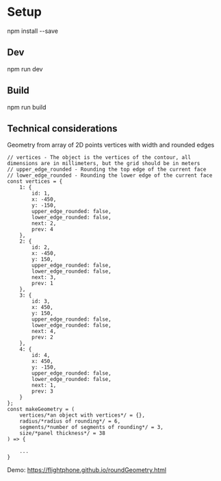 # Setup

npm install --save

## Dev

npm run dev

## Build

npm run build

## Technical considerations
Geometry from  array of 2D points vertices with width and rounded edges



```
// vertices - The object is the vertices of the contour, all dimensions are in millimeters, but the grid should be in meters
// upper_edge_rounded - Rounding the top edge of the current face
// lower_edge_rounded - Rounding the lower edge of the current face
const vertices = {
    1: {
        id: 1,
        x: -450,
        y: -150,
        upper_edge_rounded: false,
        lower_edge_rounded: false,
        next: 2,
        prev: 4
    },
    2: {
        id: 2,
        x: -450,
        y: 150,
        upper_edge_rounded: false,
        lower_edge_rounded: false,
        next: 3,
        prev: 1
    },
    3: {
        id: 3,
        x: 450,
        y: 150,
        upper_edge_rounded: false,
        lower_edge_rounded: false,
        next: 4,
        prev: 2
    },
    4: {
        id: 4,
        x: 450,
        y: -150,
        upper_edge_rounded: false,
        lower_edge_rounded: false,
        next: 1,
        prev: 3
    }
};
const makeGeometry = (
    vertices/*an object with vertices*/ = {},
    radius/*radius of rounding*/ = 6,
    segments/*number of segments of rounding*/ = 3, 
    size/*panel thickness*/ = 38
) => {
	
    ...
}
```

Demo: https://flightphone.github.io/roundGeometry.html